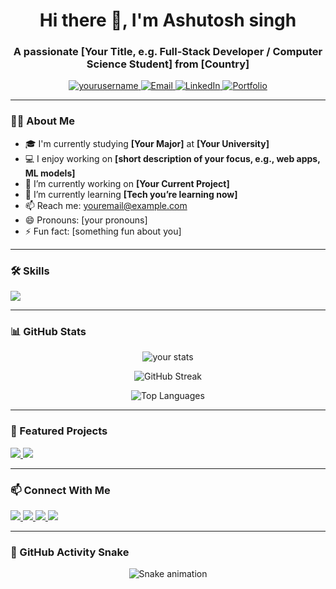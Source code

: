 <!-- Banner / Introduction -->
<h1 align="center">Hi there 👋, I'm Ashutosh singh</h1>
<h3 align="center">A passionate [Your Title, e.g. Full-Stack Developer / Computer Science Student] from [Country]</h3>

<p align="center">
  <a href="https://github.com/yourusername">
    <img src="https://komarev.com/ghpvc/?username=yourusername&label=Profile%20views&color=0e75b6&style=flat" alt="yourusername" />
  </a>
  <a href="mailto:youremail@example.com">
    <img alt="Email" src="https://img.shields.io/badge/Email-D14836?style=flat&logo=gmail&logoColor=white" />
  </a>
  <a href="https://www.linkedin.com/in/yourlinkedin/">
    <img alt="LinkedIn" src="https://img.shields.io/badge/LinkedIn-blue?style=flat&logo=linkedin&logoColor=white" />
  </a>
  <a href="https://yourportfolio.com">
    <img alt="Portfolio" src="https://img.shields.io/badge/Portfolio-%23000000.svg?style=flat&logo=firefox&logoColor=white" />
  </a>
</p>

---

### 🧑‍💻 About Me

- 🎓 I'm currently studying **[Your Major]** at **[Your University]**
- 💻 I enjoy working on **[short description of your focus, e.g., web apps, ML models]**
- 🚀 I’m currently working on **[Your Current Project]**
- 🌱 I’m currently learning **[Tech you’re learning now]**
- 📫 Reach me: [youremail@example.com](mailto:youremail@example.com)
- 😄 Pronouns: [your pronouns]
- ⚡ Fun fact: [something fun about you]

---

### 🛠️ Skills

<p align="left">
  <img src="https://skillicons.dev/icons?i=js,ts,html,css,react,nextjs,nodejs,express,mongodb,python,java,cpp,git,github,docker,linux" />
</p>

---

### 📊 GitHub Stats

<p align="center">
  <img src="https://github-readme-stats.vercel.app/api?username=yourusername&show_icons=true&theme=github_dark&hide_border=true" alt="your stats" />
</p>

<p align="center">
  <img src="https://github-readme-streak-stats.herokuapp.com/?user=yourusername&theme=github-dark&hide_border=true" alt="GitHub Streak" />
</p>

<p align="center">
  <img src="https://github-readme-stats.vercel.app/api/top-langs/?username=yourusername&layout=compact&theme=github_dark&hide_border=true" alt="Top Languages" />
</p>

---

### 📌 Featured Projects

<p align="left">
  <a href="https://github.com/yourusername/project1">
    <img src="https://github-readme-stats.vercel.app/api/pin/?username=yourusername&repo=project1&theme=github_dark" />
  </a>
  <a href="https://github.com/yourusername/project2">
    <img src="https://github-readme-stats.vercel.app/api/pin/?username=yourusername&repo=project2&theme=github_dark" />
  </a>
</p>

---

### 📫 Connect With Me

<p align="left">
  <a href="https://www.linkedin.com/in/yourlinkedin/">
    <img src="https://img.shields.io/badge/-LinkedIn-0077B5?style=flat&logo=linkedin&logoColor=white" />
  </a>
  <a href="https://twitter.com/yourtwitter">
    <img src="https://img.shields.io/badge/-Twitter-1DA1F2?style=flat&logo=twitter&logoColor=white" />
  </a>
  <a href="https://instagram.com/yourinstagram">
    <img src="https://img.shields.io/badge/-Instagram-E4405F?style=flat&logo=instagram&logoColor=white" />
  </a>
  <a href="https://yourportfolio.com">
    <img src="https://img.shields.io/badge/-Portfolio-000000?style=flat&logo=firefox&logoColor=white" />
  </a>
</p>

---

### 🐍 GitHub Activity Snake

<p align="center">
  <img src="https://raw.githubusercontent.com/yourusername/yourusername/output/github-contribution-grid-snake.svg" alt="Snake animation" />
</p>
